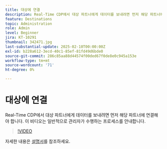 ```yaml
---
title: 대상에 연결
description: Real-Time CDP에서 대상 파트너에게 데이터를 보내려면 먼저 해당 파트너에 대한 연결을 구성해야 합니다. 이 비디오에서 방법을 알아봅니다.
feature: Destinations
topic: Administration
role: Admin
level: Beginner
jira: KT-10291
thumbnail: 342471.jpg
last-substantial-update: 2025-02-10T00:00:00Z
exl-id: b228a612-3ecd-40c1-85ef-81fd49d6bde0
source-git-commit: 286c85aa88d44574f00ded67f0de8e0c945a153e
workflow-type: tm+mt
source-wordcount: '71'
ht-degree: 0%

---
```


# 대상에 연결

Real-Time CDP에서 대상 파트너에게 데이터를 보내려면 먼저 해당 파트너에 연결해야 합니다. 이 비디오는 일반적으로 관리자가 수행하는 프로세스를 안내합니다.

>[!VIDEO](https://video.tv.adobe.com/v/342471/?learn=on&enablevpops)

자세한 내용은 [설명서](https://experienceleague.adobe.com/en/docs/experience-platform/destinations/ui/connect-destination)를 참조하세요.
